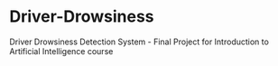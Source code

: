 # Driver-Drowsiness
Driver Drowsiness Detection System - Final Project for Introduction to Artificial Intelligence course

